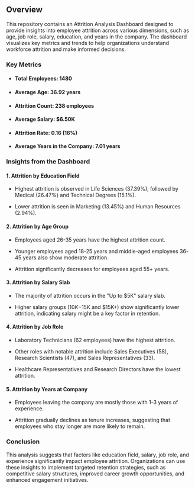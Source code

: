 ## Overview

This repository contains an Attrition Analysis Dashboard designed to provide insights into employee attrition across various dimensions, such as age, job role, salary, education, and years in the company. The dashboard visualizes key metrics and trends to help organizations understand workforce attrition and make informed decisions.

### Key Metrics

+ #### Total Employees: 1480

+ #### Average Age: 36.92 years

+ #### Attrition Count: 238 employees

+ #### Average Salary: $6.50K

+ #### Attrition Rate: 0.16 (16%)

+ #### Average Years in the Company: 7.01 years
  

### Insights from the Dashboard

#### 1. Attrition by Education Field

+ Highest attrition is observed in Life Sciences (37.39%), followed by Medical (26.47%) and Technical Degrees (15.1%).

+ Lower attrition is seen in Marketing (13.45%) and Human Resources (2.94%).

#### 2. Attrition by Age Group

+ Employees aged 26-35 years have the highest attrition count.

+ Younger employees aged 18-25 years and middle-aged employees 36-45 years also show moderate attrition.

+ Attrition significantly decreases for employees aged 55+ years.

#### 3. Attrition by Salary Slab

+ The majority of attrition occurs in the "Up to $5K" salary slab.

+ Higher salary groups ($10K-$15K and $15K+) show significantly lower attrition, indicating salary might be a key factor in retention.

#### 4. Attrition by Job Role

+ Laboratory Technicians (62 employees) have the highest attrition.

+ Other roles with notable attrition include Sales Executives (58), Research Scientists (47), and Sales Representatives (33).

+ Healthcare Representatives and Research Directors have the lowest attrition.

#### 5. Attrition by Years at Company

+ Employees leaving the company are mostly those with 1-3 years of experience.

+ Attrition gradually declines as tenure increases, suggesting that employees who stay longer are more likely to remain.

### Conclusion

This analysis suggests that factors like education field, salary, job role, and experience significantly impact employee attrition. Organizations can use these insights to implement targeted retention strategies, such as competitive salary structures, improved career growth opportunities, and enhanced engagement initiatives.
